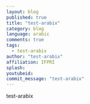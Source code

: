 ```yaml
---
layout: blog
published: true
title: "test-arabix"
category: blog
language: arabic
comments: true
tags: 
  - test-arabix
author: "test-arabix"
affiliation: IFPRI
splash: 
youtubeid: 
commit_message: "test-arabix"
---
```

test-arabix